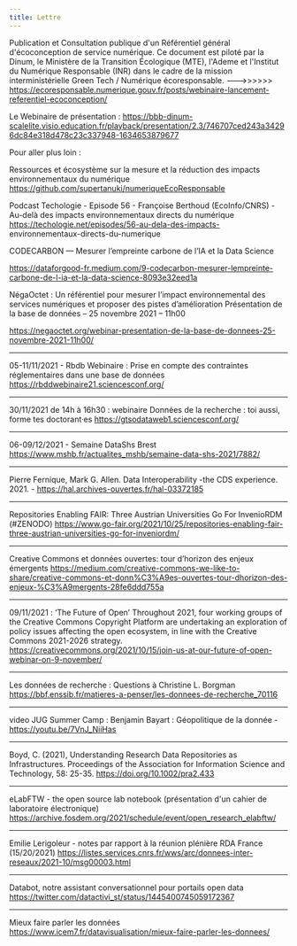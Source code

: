 ```yaml
---
title: Lettre
---
```


Publication et Consultation publique d'un Référentiel général d'écoconception de service numérique.
Ce document est piloté par la Dinum, le Ministère de la Transition Écologique (MTE), l'Ademe et l'Institut du Numérique Responsable (INR) dans le cadre de la mission interministérielle Green Tech / Numérique écoresponsable.
--->>>>>> https://ecoresponsable.numerique.gouv.fr/posts/webinaire-lancement-referentiel-ecoconception/

Le Webinaire de présentation : https://bbb-dinum-scalelite.visio.education.fr/playback/presentation/2.3/746707ced243a34296dc84e318d478c23c337948-1634653879677

Pour aller plus loin :

Ressources et écosystème sur la mesure et la réduction des impacts environnementaux du numérique
    https://github.com/supertanuki/numeriqueEcoResponsable

Podcast Techologie - Episode 56 - Françoise Berthoud (EcoInfo/CNRS) - Au-delà des impacts environnementaux directs du numérique
    https://techologie.net/episodes/56-au-dela-des-impacts-
environnementaux-directs-du-numerique

CODECARBON — Mesurer l’empreinte carbone de l’IA et la Data Science

https://dataforgood-fr.medium.com/9-codecarbon-mesurer-lempreinte-carbone-de-l-ia-et-la-data-science-8093e32eed1a

NégaOctet : Un référentiel pour mesurer l’impact environnemental des services numériques et proposer des pistes d’amélioration
Présentation de la base de données – 25 novembre 2021 – 11h00

https://negaoctet.org/webinar-presentation-de-la-base-de-donnees-25-novembre-2021-11h00/

--------------------

05-11/11/2021 - Rbdb Webinaire : Prise en compte des contraintes réglementaires dans une base de données
https://rbddwebinaire21.sciencesconf.org/

--------------------

30/11/2021 de 14h à 16h30 : webinaire Données de la recherche : toi aussi, forme tes doctorant·es
https://gtsodataweb1.sciencesconf.org/

--------------------

06-09/12/2021 - Semaine DataShs Brest
https://www.mshb.fr/actualites_mshb/semaine-data-shs-2021/7882/

--------------------

Pierre Fernique, Mark G. Allen. Data Interoperability -the CDS experience. 2021. - https://hal.archives-ouvertes.fr/hal-03372185

--------------------

Repositories Enabling FAIR: Three Austrian Universities Go For InvenioRDM (#ZENODO)
https://www.go-fair.org/2021/10/25/repositories-enabling-fair-three-austrian-universities-go-for-inveniordm/

--------------------

Creative Commons et données ouvertes: tour d’horizon des enjeux émergents
https://medium.com/creative-commons-we-like-to-share/creative-commons-et-donn%C3%A9es-ouvertes-tour-dhorizon-des-enjeux-%C3%A9mergents-28fe6ddd755a

--------------------

09/11/2021 : ‘The Future of Open’
Throughout 2021, four working groups of the Creative Commons Copyright Platform are undertaking an exploration of policy issues affecting the open ecosystem, in line with the Creative Commons 2021-2026 strategy. https://creativecommons.org/2021/10/15/join-us-at-our-future-of-open-webinar-on-9-november/

--------------------

Les données de recherche : Questions à Christine L. Borgman
https://bbf.enssib.fr/matieres-a-penser/les-donnees-de-recherche_70116

--------------------

video JUG Summer Camp : Benjamin Bayart : Géopolitique de la donnée - https://youtu.be/7VnJ_NiiHas

--------------------

Boyd, C. (2021), Understanding Research Data Repositories as Infrastructures. Proceedings of the Association for Information Science and Technology, 58: 25-35. https://doi.org/10.1002/pra2.433

--------------------

eLabFTW - the open source lab notebook (présentation d'un cahier de laboratoire électronique)
https://archive.fosdem.org/2021/schedule/event/open_research_elabftw/

--------------------

Emilie Lerigoleur - notes par rapport à la réunion plénière RDA France (15/20/2021)
https://listes.services.cnrs.fr/wws/arc/donnees-inter-reseaux/2021-10/msg00003.html

--------------------

Databot, notre assistant conversationnel pour portails open data
https://twitter.com/datactivi_st/status/1445400745059172367

--------------------

Mieux faire parler les données
https://www.icem7.fr/datavisualisation/mieux-faire-parler-les-donnees/

